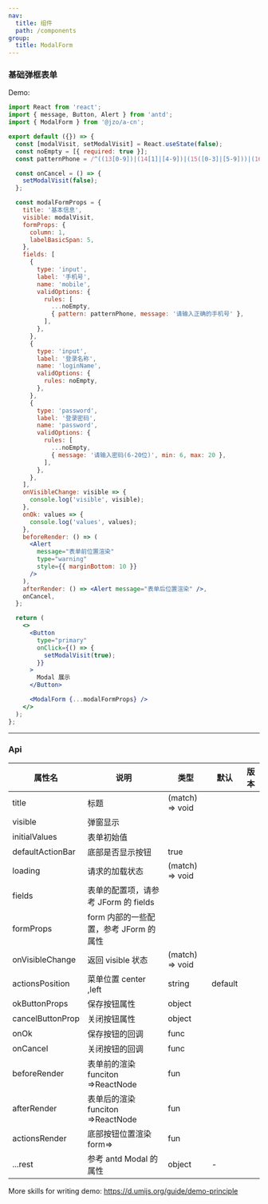 ```yaml
---
nav:
  title: 组件
  path: /components
group:
  title: ModalForm
---
```


### 基础弹框表单

Demo:

```jsx
import React from 'react';
import { message, Button, Alert } from 'antd';
import { ModalForm } from '@jzo/a-cn';

export default ({}) => {
  const [modalVisit, setModalVisit] = React.useState(false);
  const noEmpty = [{ required: true }];
  const patternPhone = /^((13[0-9])|(14[1]|[4-9])|(15([0-3]|[5-9]))|(16[2]|[5-7])|(17[0-3]|[5-8])|(18[0-9])|(19[1|8|9]))\d{8}$/;

  const onCancel = () => {
    setModalVisit(false);
  };

  const modalFormProps = {
    title: '基本信息',
    visible: modalVisit,
    formProps: {
      column: 1,
      labelBasicSpan: 5,
    },
    fields: [
      {
        type: 'input',
        label: '手机号',
        name: 'mobile',
        validOptions: {
          rules: [
            ...noEmpty,
            { pattern: patternPhone, message: '请输入正确的手机号' },
          ],
        },
      },
      {
        type: 'input',
        label: '登录名称',
        name: 'loginName',
        validOptions: {
          rules: noEmpty,
        },
      },
      {
        type: 'password',
        label: '登录密码',
        name: 'password',
        validOptions: {
          rules: [
            ...noEmpty,
            { message: '请输入密码(6-20位)', min: 6, max: 20 },
          ],
        },
      },
    ],
    onVisibleChange: visible => {
      console.log('visible', visible);
    },
    onOk: values => {
      console.log('values', values);
    },
    beforeRender: () => (
      <Alert
        message="表单前位置渲染"
        type="warning"
        style={{ marginBottom: 10 }}
      />
    ),
    afterRender: () => <Alert message="表单后位置渲染" />,
    onCancel,
  };

  return (
    <>
      <Button
        type="primary"
        onClick={() => {
          setModalVisit(true);
        }}
      >
        Modal 展示
      </Button>

      <ModalForm {...modalFormProps} />
    </>
  );
};
```

---

### Api

| 属性名           | 说明                                   | 类型            | 默认    | 版本 |
| ---------------- | -------------------------------------- | --------------- | ------- | ---- |
| title            | 标题                                   | (match) => void |         |      |
| visible          | 弹窗显示                               |                 |         |      |
| initialValues    | 表单初始值                             |                 |         |      |
| defaultActionBar | 底部是否显示按钮                       | true            |         |      |
| loading          | 请求的加载状态                         | (match) => void |         |      |
| fields           | 表单的配置项，请参考 JForm 的 fields   |                 |         |      |
| formProps        | form 内部的一些配置，参考 JForm 的属性 |                 |         |      |
| onVisibleChange  | 返回 visible 状态                      | (match) => void |         |      |
| actionsPosition  | 菜单位置 center ,left                  | string          | default |      |
| okButtonProps    | 保存按钮属性                           | object          |         |      |
| cancelButtonProp | 关闭按钮属性                           | object          |         |      |
| onOk             | 保存按钮的回调                         | func            |         |      |
| onCancel         | 关闭按钮的回调                         | func            |         |      |
| beforeRender     | 表单前的渲染 funciton =>ReactNode      | fun             |         |      |
| afterRender      | 表单后的渲染 funciton =>ReactNode      | fun             |         |      |
| actionsRender    | 底部按钮位置渲染 form=>                | fun             |         |      |
| ...rest          | 参考 antd Modal 的属性                 | object          | -       |      |

More skills for writing demo: https://d.umijs.org/guide/demo-principle
